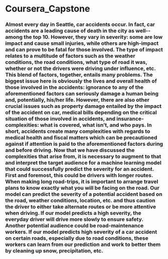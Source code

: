 # Coursera_Capstone
### Almost every day in Seattle, car accidents occur. In fact, car accidents are a leading cause of death in the city as well--among the top 10. However, they vary in severity: some are low impact and cause small injuries, while others are high-impact and can prove to be fatal for those involved. The type of impact relates to a multitude of factors such as the weather conditions, the road conditions, what type of road it was, whether or not the drivers were driving under influence, etc. This blend of factors, together, entails many problems. The biggest issue here is obviously the lives and overall health of those involved in the accidents: ignorance to any of the aforementioned factors can seriously damage a human being and, potentially, his/her life. However, there are also other crucial issues such as property damage entailed by the impact of the accident on car, medical bills depending on the critical situation of those involved in accidents, and insurance-complexities: what is covered, what isn’t, and who pays. In short, accidents create many complexities with regards to medical health and fiscal matters which can be precautioned against if attention is paid to the aforementioned factors during and before driving. Now that we have discussed the complexities that arise from, it is necessary to augment to that and interpret the target audience for a machine learning model that could successfully predict the severity for an accident. First and foremost, this could be drivers with longer routes. When making long road-trips, it is important to arrange travel plans to know exactly what you will be facing on the road. Our model can predict the severity of a potential accident based on the road, weather conditions, location, etc. and thus caution the driver to either take alternate routes or be more attentive when driving. If our model predicts a high severity, the everyday driver will drive more slowly to ensure safety. Another potential audience could be road-maintenance workers. If our model predicts high severity of a car accident on certain roads, especially due to road conditions, these workers can learn from our prediction and work to better them by cleaning up snow, precipitation, etc. ###
